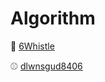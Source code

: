 # Algorithm

🎱 [6Whistle](https://github.com/6Whistle)


⚾️ [dlwnsgud8406](https://github.com/dlwnsgud8406)
